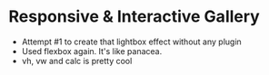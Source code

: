 # Responsive & Interactive Gallery

- Attempt #1 to create that lightbox effect without any plugin
- Used flexbox again. It's like panacea.
- vh, vw and calc is pretty cool
